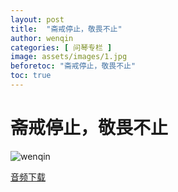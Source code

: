 ```yaml
---
layout: post
title:  "斋戒停止，敬畏不止"
author: wenqin
categories: [ 问琴专栏 ]
image: assets/images/1.jpg
beforetoc: "斋戒停止，敬畏不止"
toc: true
---
```


# 斋戒停止，敬畏不止

![wenqin](https://islamtalk.github.io/assets/images/2022-05-01/1.jpg)

[音频下载](https://islamtalk.github.io/others/斋戒停止，敬畏不止.mp3)